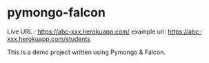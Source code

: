 # pymongo-falcon
Live URL : https://abc-xxx.herokuapp.com/
example url: https://abc-xxx.herokuapp.com/students

This is a demo project written using Pymongo & Falcon.
